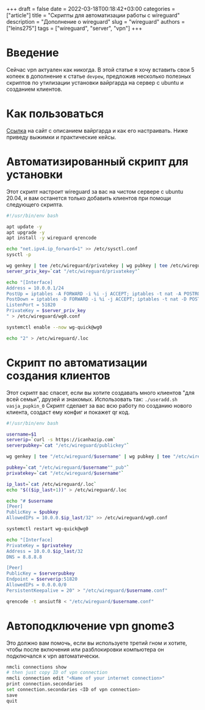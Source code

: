 +++ 
draft = false
date = 2022-03-18T00:18:42+03:00
categories = ["article"]
title = "Скрипты для автоматизации работы с wireguard"
description = "Дополнение о wireguard"
slug = "wireguard"
authors = ["leins275"]
tags = ["wireguard", "server", "vpn"]
+++
# Введение

Сейчас vpn актуален как никогда. В этой статье я хочу вставить свои 5 копеек в дополнение к статье `devpew`, предложив несколько
полезных скриптов по утилизации установки вайргарда на сервер с ubuntu и созданием клиентов.

# Как пользоваться

[Ссылка](https://devpew.com/blog/wireguard/) на сайт с описанием вайргарда и как его настраивать. Ниже приведу выжимки и практические кейсы.

# Автоматизированный скрипт для установки

Этот скрипт настроит wireguard за вас на чистом сервере с ubuntu 20.04, и вам останется только добавить клиентов при помощи 
следующего скрипта.

```bash
#!/usr/bin/env bash

apt update -y
apt upgrade -y
apt install -y wireguard qrencode

echo "net.ipv4.ip_forward=1" >> /etc/sysctl.conf
sysctl -p

wg genkey | tee /etc/wireguard/privatekey | wg pubkey | tee /etc/wireguard/publickey
server_priv_key=`cat "/etc/wireguard/privatekey"`

echo "[Interface]
Address = 10.0.0.1/24
PostUp = iptables -A FORWARD -i %i -j ACCEPT; iptables -t nat -A POSTROUTING -o eth0 -j MASQUERADE
PostDown = iptables -D FORWARD -i %i -j ACCEPT; iptables -t nat -D POSTROUTING -o eth0 -j MASQUERADE
ListenPort = 51820
PrivateKey = $server_priv_key
" > /etc/wireguard/wg0.conf

systemctl enable --now wg-quick@wg0

echo "2" > /etc/wireguard/.loc
```

# Скрипт по автоматизации создания клиентов

Этот скрипт вас спасет, если вы хотите создавать много клиентов "для всей семьи", друзей и знакомых.
Использовать так: `./useradd.sh vasja_pupkin_0`
Скрипт сделает за вас всю работу по созданию нового клиента, создаст ему конфиг и покажет qr код.


```bash
#!/usr/bin/env bash

username=$1
serverip=`curl -s https://icanhazip.com`
serverpubkey=`cat "/etc/wireguard/publickey"`

wg genkey | tee "/etc/wireguard/$username" | wg pubkey | tee "/etc/wireguard/$username""_pub"

pubkey=`cat "/etc/wireguard/$username""_pub"`
privatekey=`cat "/etc/wireguard/$username"`

ip_last=`cat /etc/wireguard/.loc`
echo "$(($ip_last+1))" > /etc/wireguard/.loc

echo "# $username
[Peer]
PublicKey = $pubkey
AllowedIPs = 10.0.0.$ip_last/32" >> /etc/wireguard/wg0.conf

systemctl restart wg-quick@wg0

echo "[Interface]
PrivateKey = $privatekey
Address = 10.0.0.$ip_last/32
DNS = 8.8.8.8

[Peer]
PublicKey = $serverpubkey
Endpoint = $serverip:51820
AllowedIPs = 0.0.0.0/0
PersistentKeepalive = 20" > "/etc/wireguard/$username.conf"

qrencode -t ansiutf8 < "/etc/wireguard/$username.conf"
```

# Автоподключение vpn gnome3

Это должно вам помочь, если вы используете третий гном и хотите, чтобы после включения или разблокировки компьютера 
он подключался к vpn автоматически.

```bash
nmcli connections show
# then just copy ID of vpn connection
nmcli connection edit "<Name of your internet connection>"
print connection.secondaries
set connection.secondaries <ID of vpn connection>
save
quit
```


